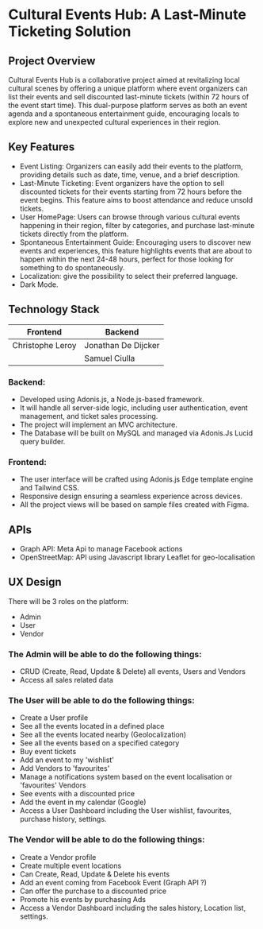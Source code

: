 # Cultural Events Hub: A Last-Minute Ticketing Solution

## Project Overview

Cultural Events Hub is a collaborative project aimed at revitalizing local cultural scenes by offering a unique platform where event organizers can list their events and sell discounted last-minute tickets (within 72 hours of the event start time). This dual-purpose platform serves as both an event agenda and a spontaneous entertainment guide, encouraging locals to explore new and unexpected cultural experiences in their region.

## Key Features

- Event Listing: Organizers can easily add their events to the platform, providing details such as date, time, venue, and a brief description.
- Last-Minute Ticketing: Event organizers have the option to sell discounted tickets for their events starting from 72 hours before the event begins. This feature aims to boost attendance and reduce unsold tickets.
- User HomePage: Users can browse through various cultural events happening in their region, filter by categories, and purchase last-minute tickets directly from the platform.
- Spontaneous Entertainment Guide: Encouraging users to discover new events and experiences, this feature highlights events that are about to happen within the next 24-48 hours, perfect for those looking for something to do spontaneously.
- Localization: give the possibility to select their preferred language.
- Dark Mode.

## Technology Stack

| Frontend | Backend |
| ----------- | ----------- |
| Christophe Leroy | Jonathan De Dijcker |
|  | Samuel Ciulla |

### Backend:
- Developed using Adonis.js, a Node.js-based framework.
- It will handle all server-side logic, including user authentication, event management, and ticket sales processing.
- The project will implement an MVC architecture.
- The Database will be built on MySQL and managed via Adonis.Js Lucid query builder.

### Frontend:
- The user interface will be crafted using Adonis.js Edge template engine and Tailwind CSS.
- Responsive design ensuring a seamless experience across devices.
- All the project views will be based on sample files created with Figma.

## APIs

- Graph API: Meta Api to manage Facebook actions
- OpenStreetMap: API using Javascript library Leaflet for geo-localisation

## UX Design

There will be 3 roles on the platform:

- Admin
- User
- Vendor

### The Admin will be able to do the following things:

- CRUD (Create, Read, Update & Delete) all events, Users and Vendors
- Access all sales related data

### The User will be able to do the following things:

- Create a User profile
- See all the events located in a defined place
- See all the events located nearby (Geolocalization)
- See all the events based on a specified category
- Buy event tickets
- Add an event to my 'wishlist'
- Add Vendors to 'favourites'
- Manage a notifications system based on the event localisation or 'favourites' Vendors
- See events with a discounted price
- Add the event in my calendar (Google)
- Access a User Dashboard including the User wishlist, favourites, purchase history, settings.

### The Vendor will be able to do the following things:

- Create a Vendor profile
- Create multiple event locations
- Can Create, Read, Update & Delete his events
- Add an event coming from Facebook Event (Graph API ?)
- Can offer the purchase to a discounted price
- Promote his events by purchasing Ads
- Access a Vendor Dashboard including the sales history, Location list, settings.
